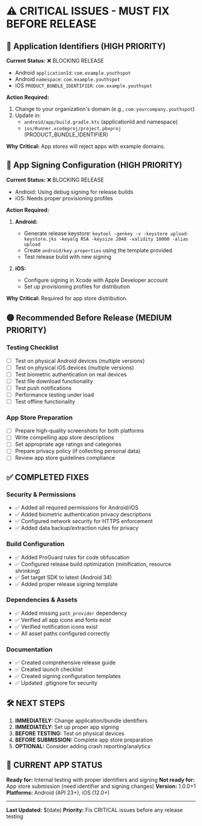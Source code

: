 # ⚠️ CRITICAL ISSUES - MUST FIX BEFORE RELEASE

## 🔴 Application Identifiers (HIGH PRIORITY)

**Current Status:** ❌ BLOCKING RELEASE
- Android `applicationId`: `com.example.youthspot` 
- Android `namespace`: `com.example.youthspot`
- iOS `PRODUCT_BUNDLE_IDENTIFIER`: `com.example.youthspot`

**Action Required:**
1. Change to your organization's domain (e.g., `com.yourcompany.youthspot`)
2. Update in:
   - `android/app/build.gradle.kts` (applicationId and namespace)
   - `ios/Runner.xcodeproj/project.pbxproj` (PRODUCT_BUNDLE_IDENTIFIER)

**Why Critical:** App stores will reject apps with example domains.

## 🔴 App Signing Configuration (HIGH PRIORITY)

**Current Status:** ❌ BLOCKING RELEASE
- Android: Using debug signing for release builds
- iOS: Needs proper provisioning profiles

**Action Required:**
1. **Android:**
   - Generate release keystore: `keytool -genkey -v -keystore upload-keystore.jks -keyalg RSA -keysize 2048 -validity 10000 -alias upload`
   - Create `android/key.properties` using the template provided
   - Test release build with new signing

2. **iOS:**
   - Configure signing in Xcode with Apple Developer account
   - Set up provisioning profiles for distribution

**Why Critical:** Required for app store distribution.

## 🟡 Recommended Before Release (MEDIUM PRIORITY)

### Testing Checklist
- [ ] Test on physical Android devices (multiple versions)
- [ ] Test on physical iOS devices (multiple versions)
- [ ] Test biometric authentication on real devices
- [ ] Test file download functionality
- [ ] Test push notifications
- [ ] Performance testing under load
- [ ] Test offline functionality

### App Store Preparation
- [ ] Prepare high-quality screenshots for both platforms
- [ ] Write compelling app store descriptions
- [ ] Set appropriate age ratings and categories
- [ ] Prepare privacy policy (if collecting personal data)
- [ ] Review app store guidelines compliance

## ✅ COMPLETED FIXES

### Security & Permissions
- ✅ Added all required permissions for Android/iOS
- ✅ Added biometric authentication privacy descriptions
- ✅ Configured network security for HTTPS enforcement
- ✅ Added data backup/extraction rules for privacy

### Build Configuration
- ✅ Added ProGuard rules for code obfuscation
- ✅ Configured release build optimization (minification, resource shrinking)
- ✅ Set target SDK to latest (Android 34)
- ✅ Added proper release signing template

### Dependencies & Assets
- ✅ Added missing `path_provider` dependency
- ✅ Verified all app icons and fonts exist
- ✅ Verified notification icons exist
- ✅ All asset paths configured correctly

### Documentation
- ✅ Created comprehensive release guide
- ✅ Created launch checklist
- ✅ Created signing configuration templates
- ✅ Updated .gitignore for security

## 🛠️ NEXT STEPS

1. **IMMEDIATELY:** Change application/bundle identifiers
2. **IMMEDIATELY:** Set up proper app signing
3. **BEFORE TESTING:** Test on physical devices
4. **BEFORE SUBMISSION:** Complete app store preparation
5. **OPTIONAL:** Consider adding crash reporting/analytics

## 📱 CURRENT APP STATUS

**Ready for:** Internal testing with proper identifiers and signing
**Not ready for:** App store submission (need identifier and signing changes)
**Version:** 1.0.0+1
**Platforms:** Android (API 23+), iOS (12.0+)

---
**Last Updated:** $(date)
**Priority:** Fix CRITICAL issues before any release testing